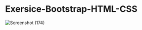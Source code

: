 # Exersice-Bootstrap-HTML-CSS

![Screenshot (174)](https://user-images.githubusercontent.com/76725532/187439039-eb04f713-0ab6-471f-b0f6-e2a23d8cfe5b.png)
